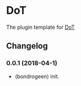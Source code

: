 # DoT
 
The plugin template for [DoT](https://github.com/bondrogeen/DoT)

## Changelog

### 0.0.1 (2018-04-1)
* (bondrogeen) init.



